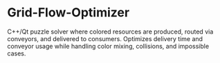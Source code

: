 # Grid-Flow-Optimizer
C++/Qt puzzle solver where colored resources are produced, routed via conveyors, and delivered to consumers. Optimizes delivery time and conveyor usage while handling color mixing, collisions, and impossible cases.

